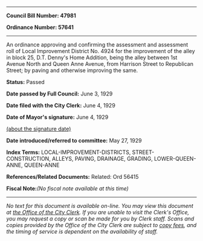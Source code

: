 

********

**Council Bill Number: 47981**
   
**Ordinance Number: 57641**
********

 An ordinance approving and confirming the assessment and assessment roll of Local Improvement District No. 4924 for the improvement of the alley in block 25, D.T. Denny's Home Addition, being the alley between 1st Avenue North and Queen Anne Avenue, from Harrison Street to Republican Street; by paving and otherwise improving the same.

**Status:** Passed
   
**Date passed by Full Council:** June 3, 1929
   
**Date filed with the City Clerk:** June 4, 1929
   
**Date of Mayor's signature:** June 4, 1929
   
[(about the signature date)](/~public/approvaldate.htm)
   
   
   
**Date introduced/referred to committee:** May 27, 1929
   
   
**Index Terms:** LOCAL-IMPROVEMENT-DISTRICTS, STREET-CONSTRUCTION, ALLEYS, PAVING, DRAINAGE, GRADING, LOWER-QUEEN-ANNE, QUEEN-ANNE

**References/Related Documents:** Related: Ord 56415

**Fiscal Note:**_(No fiscal note available at this time)_
********

_No text for this document is available on-line. You may view this document at [the Office of the City Clerk](http://www.seattle.gov/leg/clerk/contactUs.htm). If you are unable to visit the Clerk's Office, you may request a copy or scan be made for you by Clerk staff. Scans and copies provided by the Office of the City Clerk are subject to [copy fees](http://clerk.seattle.gov/~public/clerkfees.htm), and the timing of service is dependent on the availability of staff._

